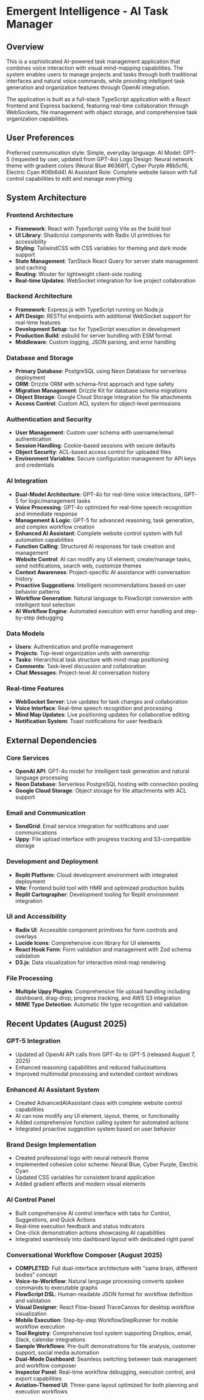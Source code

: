 # Emergent Intelligence - AI Task Manager

## Overview

This is a sophisticated AI-powered task management application that combines voice interaction with visual mind-mapping capabilities. The system enables users to manage projects and tasks through both traditional interfaces and natural voice commands, while providing intelligent task generation and organization features through OpenAI integration.

The application is built as a full-stack TypeScript application with a React frontend and Express backend, featuring real-time collaboration through WebSockets, file management with object storage, and comprehensive task organization capabilities.

## User Preferences

Preferred communication style: Simple, everyday language.
AI Model: GPT-5 (requested by user, updated from GPT-4o)
Logo Design: Neural network theme with gradient colors (Neural Blue #6366f1, Cyber Purple #8b5cf6, Electric Cyan #06b6d4)
AI Assistant Role: Complete website liaison with full control capabilities to edit and manage everything

## System Architecture

### Frontend Architecture
- **Framework**: React with TypeScript using Vite as the build tool
- **UI Library**: Shadcn/ui components with Radix UI primitives for accessibility
- **Styling**: TailwindCSS with CSS variables for theming and dark mode support
- **State Management**: TanStack React Query for server state management and caching
- **Routing**: Wouter for lightweight client-side routing
- **Real-time Updates**: WebSocket integration for live project collaboration

### Backend Architecture
- **Framework**: Express.js with TypeScript running on Node.js
- **API Design**: RESTful endpoints with additional WebSocket support for real-time features
- **Development Setup**: tsx for TypeScript execution in development
- **Production Build**: esbuild for server bundling with ESM format
- **Middleware**: Custom logging, JSON parsing, and error handling

### Database and Storage
- **Primary Database**: PostgreSQL using Neon Database for serverless deployment
- **ORM**: Drizzle ORM with schema-first approach and type safety
- **Migration Management**: Drizzle Kit for database schema migrations
- **Object Storage**: Google Cloud Storage integration for file attachments
- **Access Control**: Custom ACL system for object-level permissions

### Authentication and Security
- **User Management**: Custom user schema with username/email authentication
- **Session Handling**: Cookie-based sessions with secure defaults
- **Object Security**: ACL-based access control for uploaded files
- **Environment Variables**: Secure configuration management for API keys and credentials

### AI Integration
- **Dual-Model Architecture**: GPT-4o for real-time voice interactions, GPT-5 for logic/management tasks
- **Voice Processing**: GPT-4o optimized for real-time speech recognition and immediate response
- **Management & Logic**: GPT-5 for advanced reasoning, task generation, and complex workflow creation
- **Enhanced AI Assistant**: Complete website control system with full automation capabilities
- **Function Calling**: Structured AI responses for task creation and management
- **Website Control**: AI can modify any UI element, create/manage tasks, send notifications, search web, customize themes
- **Context Awareness**: Project-specific AI assistance with conversation history
- **Proactive Suggestions**: Intelligent recommendations based on user behavior patterns
- **Workflow Generation**: Natural language to FlowScript conversion with intelligent tool selection
- **AI Workflow Engine**: Automated execution with error handling and step-by-step debugging

### Data Models
- **Users**: Authentication and profile management
- **Projects**: Top-level organization units with ownership
- **Tasks**: Hierarchical task structure with mind-map positioning
- **Comments**: Task-level discussion and collaboration
- **Chat Messages**: Project-level AI conversation history

### Real-time Features
- **WebSocket Server**: Live updates for task changes and collaboration
- **Voice Interface**: Real-time speech recognition and processing
- **Mind Map Updates**: Live positioning updates for collaborative editing
- **Notification System**: Toast notifications for user feedback

## External Dependencies

### Core Services
- **OpenAI API**: GPT-4o model for intelligent task generation and natural language processing
- **Neon Database**: Serverless PostgreSQL hosting with connection pooling
- **Google Cloud Storage**: Object storage for file attachments with ACL support

### Email and Communication
- **SendGrid**: Email service integration for notifications and user communications
- **Uppy**: File upload interface with progress tracking and S3-compatible storage

### Development and Deployment
- **Replit Platform**: Cloud development environment with integrated deployment
- **Vite**: Frontend build tool with HMR and optimized production builds
- **Replit Cartographer**: Development tooling for Replit environment integration

### UI and Accessibility
- **Radix UI**: Accessible component primitives for form controls and overlays
- **Lucide Icons**: Comprehensive icon library for UI elements
- **React Hook Form**: Form validation and management with Zod schema validation
- **D3.js**: Data visualization for interactive mind-map rendering

### File Processing
- **Multiple Uppy Plugins**: Comprehensive file upload handling including dashboard, drag-drop, progress tracking, and AWS S3 integration
- **MIME Type Detection**: Automatic file type recognition and validation

## Recent Updates (August 2025)

### GPT-5 Integration
- Updated all OpenAI API calls from GPT-4o to GPT-5 (released August 7, 2025)
- Enhanced reasoning capabilities and reduced hallucinations
- Improved multimodal processing and extended context windows

### Enhanced AI Assistant System
- Created AdvancedAIAssistant class with complete website control capabilities
- AI can now modify any UI element, layout, theme, or functionality
- Added comprehensive function calling system for automated actions
- Integrated proactive suggestion system based on user behavior

### Brand Design Implementation
- Created professional logo with neural network theme
- Implemented cohesive color scheme: Neural Blue, Cyber Purple, Electric Cyan
- Updated CSS variables for consistent brand application
- Added gradient effects and modern visual elements

### AI Control Panel
- Built comprehensive AI control interface with tabs for Control, Suggestions, and Quick Actions
- Real-time execution feedback and status indicators
- One-click demonstration actions showcasing AI capabilities
- Integrated seamlessly into dashboard layout with dedicated right panel

### Conversational Workflow Composer (August 2025)
- **COMPLETED**: Full dual-interface architecture with "same brain, different bodies" concept
- **Voice-to-Workflow**: Natural language processing converts spoken commands to executable graphs
- **FlowScript DSL**: Human-readable JSON format for workflow definition and validation
- **Visual Designer**: React Flow-based TraceCanvas for desktop workflow visualization
- **Mobile Execution**: Step-by-step WorkflowStepRunner for mobile workflow execution
- **Tool Registry**: Comprehensive tool system supporting Dropbox, email, Slack, calendar integrations
- **Sample Workflows**: Pre-built demonstrations for file analysis, customer support, social media automation
- **Dual-Mode Dashboard**: Seamless switching between task management and workflow composer
- **Inspector Panel**: Real-time workflow debugging, execution control, and export capabilities
- **Aviation-Themed UI**: Three-pane layout optimized for both planning and execution workflows